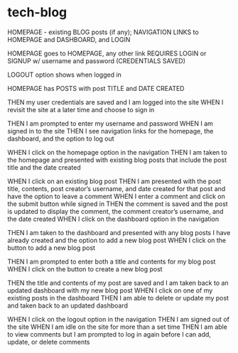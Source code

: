 # tech-blog


HOMEPAGE - existing BLOG posts (if any); NAVIGATION LINKS to HOMEPAGE and DASHBOARD, and LOGIN

HOMEPAGE goes to HOMEPAGE, any other link REQUIRES LOGIN or SIGNUP w/ username and password (CREDENTIALS SAVED)
<!-- create withAuth redirect -->

LOGOUT option shows when logged in

HOMEPAGE has POSTS with post TITLE and DATE CREATED


THEN my user credentials are saved and I am logged into the site
WHEN I revisit the site at a later time and choose to sign in
<!-- set TIMEOUT on cookies -->

THEN I am prompted to enter my username and password
WHEN I am signed in to the site
THEN I see navigation links for the homepage, the dashboard, and the option to log out

WHEN I click on the homepage option in the navigation
THEN I am taken to the homepage and presented with existing blog posts that include the post title and the date created

WHEN I click on an existing blog post
THEN I am presented with the post title, contents, post creator’s username, and date created for that post and have the option to leave a comment
WHEN I enter a comment and click on the submit button while signed in
THEN the comment is saved and the post is updated to display the comment, the comment creator’s username, and the date created
WHEN I click on the dashboard option in the navigation

THEN I am taken to the dashboard and presented with any blog posts I have already created and the option to add a new blog post
WHEN I click on the button to add a new blog post

THEN I am prompted to enter both a title and contents for my blog post
WHEN I click on the button to create a new blog post

THEN the title and contents of my post are saved and I am taken back to an updated dashboard with my new blog post
WHEN I click on one of my existing posts in the dashboard
THEN I am able to delete or update my post and taken back to an updated dashboard

WHEN I click on the logout option in the navigation
THEN I am signed out of the site
WHEN I am idle on the site for more than a set time
THEN I am able to view comments but I am prompted to log in again before I can add, update, or delete comments
